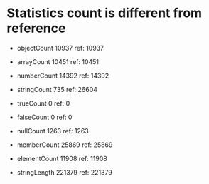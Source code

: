 # Statistics count is different from reference

* objectCount       10937  ref:      10937

* arrayCount        10451  ref:      10451

* numberCount       14392  ref:      14392

* stringCount         735  ref:      26604

* trueCount             0  ref:          0

* falseCount            0  ref:          0

* nullCount          1263  ref:       1263

* memberCount       25869  ref:      25869

* elementCount      11908  ref:      11908

* stringLength     221379  ref:     221379

